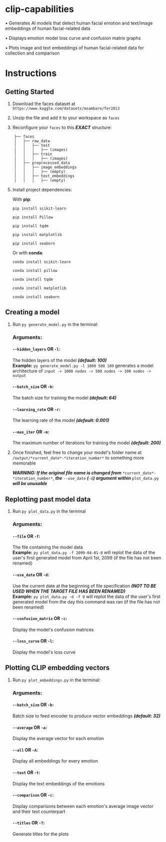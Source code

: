 
# clip-capabilities

•	Generates AI models that detect human facial emotion and text/image embeddings of human facial-related data

•	Displays emotion model loss curve and confusion matrix graphs

•	Plots image and text embeddings of human facial-related data for collection and comparison

  

# Instructions
## Getting Started

1. Download the faces dataset at `https://www.kaggle.com/datasets/msambare/fer2013`

  

2. Unzip the file and add it to your workspace as `faces`



3. Reconfigure your `faces` to this ***EXACT*** structure:
   
```
	├── faces
	│   ├── raw_data
	│   │   ├── test
	|   │   │   ├── (images)
	│   │   ├── train
	|   │   │   ├── (images)
	│   ├── preprocessed_data
	│   │   ├── image_embeddings
	|   │   │   ├── (empty)
	│   │   ├── text_embeddings
	|   │   │   ├── (empty)
 ```

5. Install project dependencies:

	With **pip**:
	
	```pip install scikit-learn```
	
	```pip install Pillow```
	
	```pip install tqdm```
	
	```pip install matplotlib```

	```pip install seaborn```
	
	Or with **conda**:
	
	```conda install scikit-learn```
	
	```conda install pillow```
	
	```conda install tqdm```
	
	```conda install matplotlib```

	```conda install seaborn```

## Creating a model

1. Run `py generate_model.py` in the terminal:

	### Arguments:
	
	#### `--hidden_layers` **OR** `-l`:
	The hidden layers of the model ***(default: 100)***\
	**Example:** `py generate_model.py -l 1000 500 100` generates a model architecture of `input -> 1000 nodes -> 500 nodes -> 100 nodes -> output`
	
	#### `--batch_size` **OR** `-b`:
	The batch size for training the model ***(default: 64)***

	#### `--learning_rate` **OR** `-r`:
	The learning rate of the model ***(default: 0.001)***

	#### `--max_iter` **OR** `-m`:
	The maximum number of iterations for training the model ***(default: 200)***

3. Once finished, feel free to change your model's folder name at `/output/*current_date*-*iteration_number*` to something more memorable
   
   ***WARNING: If the original file name is changed from*** `*current_date*-*iteration_number*`, ***the*** `--use_date` ***(***`-d`***)*** ***argument within*** `plot_data.py` ***will be unusable***

## Replotting past model data

1. Run `py plot_data.py` in the terminal

	### Arguments:
	#### `--file` **OR** `-f`:
 	The file containing the model data\
	**Example:** `py plot_data.py -f 2099-04-01-0` will replot the data of the user's first generated model from April 1st, 2099 (if the file has not been renamed)

	#### `--use_date` **OR** `-d`:
	Use the current date at the beginning of file specification ***(NOT TO BE USED WHEN THE TARGET FILE HAS BEEN RENAMED)***\
	**Example:** `py plot_data.py -d -f 0` will replot the data of the user's first generated model from the day this command was ran (if the file has not been renamed)
	
	#### `--confusion_matrix` **OR**  `-c`:
	Display the model's confusion matrices
	
	#### `--loss_curve` **OR** `-l`:
 	Display the model's loss curve

## Plotting CLIP embedding vectors

1. Run `py plot_embeddings.py` in the terminal:

   	### Arguments:
	#### `--batch_size` **OR** `-b`:
	Batch size to feed encoder to produce vector embeddings ***(default: 32)***
	
	#### `--average` **OR** `-a`:
	Display the average vector for each emotion
	
	#### `--all` **OR** `-A`:
	Display all embeddings for every emotion

	#### `--text` **OR** `-t`:
	Display the text embeddings of the emotions

	#### `--comparison` **OR** `-c`:
	Display comparisons between each emotion's average image vector and their text counterpart

	#### `--titles` **OR** `-T`:
	Generate titles for the plots
